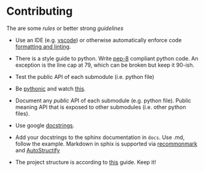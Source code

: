 # Contributing

The are some *rules* or better strong *guidelines*

- Use an IDE (e.g. [vscode](https://code.visualstudio.com/)) or otherwise automatically
enforce code [formatting and linting](https://code.visualstudio.com/docs/python/linting).

- There is a style guide to python. Write [pep-8](https://www.python.org/dev/peps/pep-0008/)
compliant python code. An exception is the line cap at 79, which can be broken but keep it 90-ish.

- Test the public API of each submodule (i.e. python file)

- Be [pythonic](https://docs.python-guide.org/writing/style/) and watch
[this](https://www.youtube.com/watch?v=wf-BqAjZb8M).

- Document any *public* API of each submodule (e.g. python file). Public meaning API that
is exposed to other submodules (i.e. other python files).

- Use google [docstrings](http://sphinxcontrib-napoleon.readthedocs.io/en/latest/example_google.html).

- Add your docstrings to the sphinx documentation in `docs`. Use .md, follow the example.
Markdown in sphix is supported via [recommonmark](https://recommonmark.readthedocs.io/en/latest/index.html#autostructify)
and [AutoStructify](http://recommonmark.readthedocs.io/en/latest/auto_structify.html)

- The project structure is according to [this](https://docs.python-guide.org/writing/structure/)
guide. Keep it!
